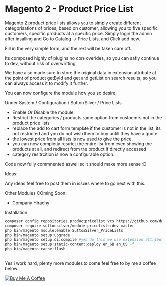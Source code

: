 # Magento 2 - Product Price List 

Magento 2 product price lists allows you to simply create different categorisations of prices, based on customer, allowing you to five specific customers, specific products at a specific price. 
Simply login the admin after insalling and Go to Catalog -> Price Lists, and Click add new. 

Fill in the very simple form, and the rest will be taken care off.  

Its composed highly of plugins no core overides, so you can safly continue to dev, without risk of overwritting, 

We have also made sure to store the original data in extension attribute at the point of product getById and get and getList on search results, so you can always access it to modify it further. 

You can now configure the module how you so desire, 

Under System / Configuration / Sutton Silver / Price Lists
 - Enable Or Disable the module
 - Restrict the categories / products same option from custoemrs not in the product price lists
 - replace the add to cart form template if the customer is not in the list, its not restricted and you do not wish them to buy untill they have a quote
 - the lowest price from all lists is now used to give the price. 
 - you can now completly restrict the entire list from even showing the products at all, and redirect from the product if directly accessed
 - category resitrcition is now a configurable option.
 
Code now fully commnented aswell so it should make more sense :D 
 
Ideas: 

Any ideas feel free to post them in issues where to go next with this. 

Other Modules COming Soon:

- Company Hirachy

Installation:

```bash
composer config repositories.productpricelist vcs https://github.com/danrcoull/product-price-list.git
composer require suttonsilver/module-pricelists:dev-master
php bin/magento module:enable SuttonSilver_PriceLists
php bin/magento setup:upgrade
php bin/magento setup:di:compile #yes do this we use extension attributes so you can see the original price and the custom price.
php bin/magento setup:static-content:deploy en_GB en_US -f 
php bin/magento cache:flush
 
```

Yes i work hard, plenty more modules to come feel free to by me a coffee below. 



[![Buy Me A Coffee](https://cdn.buymeacoffee.com/buttons/lato-black.png)](https://www.buymeacoffee.com/BHaNOMl)


